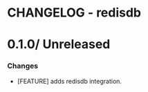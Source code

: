 # CHANGELOG - redisdb

0.1.0/ Unreleased
==================

### Changes

* [FEATURE] adds redisdb integration.
